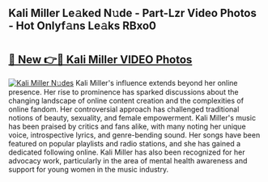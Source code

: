 ## Kali Miller Le𝚊ked N𝚞de - Part-Lzr Video Photos - Hot Onlyf𝚊ns Le𝚊ks RBxo0

# <h2><a href="http://ac39202.deff.icu/?id=Kali+Miller">🔗 New 👉🔴 Kali Miller VIDEO Photos</a></h2>

[![Kali Miller N𝚞des](https://i.imgur.com/rIISA9y.gif)](http://ac39202.deff.icu/?id=Kali+Miller)
Kali Miller's influence extends beyond her online presence. Her rise to prominence has sparked discussions about the changing landscape of online content creation and the complexities of online fandom. Her controversial approach has challenged traditional notions of beauty, sexuality, and female empowerment. Kali Miller's music has been praised by critics and fans alike, with many noting her unique voice, introspective lyrics, and genre-bending sound. Her songs have been featured on popular playlists and radio stations, and she has gained a dedicated following online. Kali Miller has also been recognized for her advocacy work, particularly in the area of mental health awareness and support for young women in the music industry.
